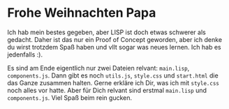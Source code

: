 # Frohe Weihnachten Papa

Ich hab mein bestes gegeben, aber LISP ist doch etwas schwerer als gedacht. Daher ist das nur ein Proof of Concept geworden, aber ich denke du wirst trotzdem Spaß haben und vllt sogar was neues lernen. Ich hab es jedenfalls :).

Es sind am Ende eigentlich nur zwei Dateien relvant: `main.lisp`, `components.js`. Dann gibt es noch `utils.js`, `style.css` und `start.html` die das Ganze zusammen halten. Gerne erkläre ich Dir, was ich mit `style.css` noch alles vor hatte. Aber für Dich relvant sind erstmal `main.lisp` und `components.js`. Viel Spaß beim rein gucken.
